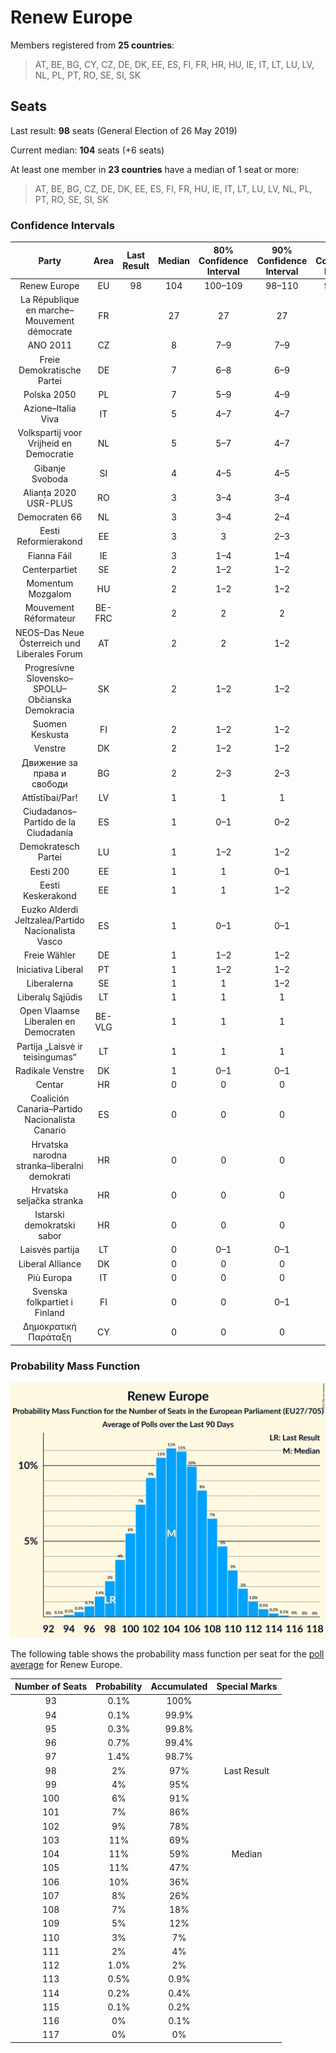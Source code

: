 # Renew Europe

Members registered from **25 countries**:

> AT, BE, BG, CY, CZ, DE, DK, EE, ES, FI, FR, HR, HU, IE, IT, LT, LU, LV, NL, PL, PT, RO, SE, SI, SK

## Seats

Last result: **98** seats (General Election of 26 May 2019)

Current median: **104** seats (+6 seats)

At least one member in **23 countries** have a median of 1 seat or more:

> AT, BE, BG, CZ, DE, DK, EE, ES, FI, FR, HU, IE, IT, LT, LU, LV, NL, PL, PT, RO, SE, SI, SK

### Confidence Intervals

| Party | Area | Last Result | Median | 80% Confidence Interval | 90% Confidence Interval | 95% Confidence Interval | 99% Confidence Interval |
|:-----:|:----:|:-----------:|:------:|:-----------------------:|:-----------------------:|:-----------------------:|:-----------------------:|
| Renew Europe | EU | 98 | 104 | 100–109 | 98–110 | 97–111 | 95–113 |
| La République en marche–Mouvement démocrate | FR | | 27 | 27 | 27 | 27 | 27 |
| ANO 2011 | CZ | | 8 | 7–9 | 7–9 | 6–9 | 6–10 |
| Freie Demokratische Partei | DE | | 7 | 6–8 | 6–9 | 5–9 | 5–10 |
| Polska 2050 | PL | | 7 | 5–9 | 4–9 | 4–10 | 4–10 |
| Azione–Italia Viva | IT | | 5 | 4–7 | 4–7 | 4–8 | 0–8 |
| Volkspartij voor Vrijheid en Democratie | NL | | 5 | 5–7 | 4–7 | 4–7 | 4–8 |
| Gibanje Svoboda | SI | | 4 | 4–5 | 4–5 | 4–5 | 4–5 |
| Alianța 2020 USR-PLUS | RO | | 3 | 3–4 | 3–4 | 3–4 | 2–4 |
| Democraten 66 | NL | | 3 | 3–4 | 2–4 | 2–4 | 2–4 |
| Eesti Reformierakond | EE | | 3 | 3 | 2–3 | 2–3 | 2–4 |
| Fianna Fáil | IE | | 3 | 1–4 | 1–4 | 1–4 | 1–4 |
| Centerpartiet | SE | | 2 | 1–2 | 1–2 | 1–2 | 1–2 |
| Momentum Mozgalom | HU | | 2 | 1–2 | 1–2 | 1–2 | 0–2 |
| Mouvement Réformateur | BE-FRC | | 2 | 2 | 2 | 2 | 1–2 |
| NEOS–Das Neue Österreich und Liberales Forum | AT | | 2 | 2 | 1–2 | 1–2 | 1–3 |
| Progresívne Slovensko–SPOLU–Občianska Demokracia | SK | | 2 | 1–2 | 1–2 | 1–2 | 1–2 |
| Suomen Keskusta | FI | | 2 | 1–2 | 1–2 | 1–2 | 1–2 |
| Venstre | DK | | 2 | 1–2 | 1–2 | 1–2 | 1–3 |
| Движение за права и свободи | BG | | 2 | 2–3 | 2–3 | 2–3 | 1–3 |
| Attīstībai/Par! | LV | | 1 | 1 | 1 | 1 | 1 |
| Ciudadanos–Partido de la Ciudadanía | ES | | 1 | 0–1 | 0–2 | 0–2 | 0–2 |
| Demokratesch Partei | LU | | 1 | 1–2 | 1–2 | 1–2 | 1–2 |
| Eesti 200 | EE | | 1 | 1 | 0–1 | 0–1 | 0–1 |
| Eesti Keskerakond | EE | | 1 | 1 | 1–2 | 1–2 | 1–2 |
| Euzko Alderdi Jeltzalea/Partido Nacionalista Vasco | ES | | 1 | 0–1 | 0–1 | 0–1 | 0–2 |
| Freie Wähler | DE | | 1 | 1–2 | 1–2 | 1–2 | 1–2 |
| Iniciativa Liberal | PT | | 1 | 1–2 | 1–2 | 1–2 | 1–2 |
| Liberalerna | SE | | 1 | 1 | 1–2 | 0–2 | 0–2 |
| Liberalų Sąjūdis | LT | | 1 | 1 | 1 | 1 | 1 |
| Open Vlaamse Liberalen en Democraten | BE-VLG | | 1 | 1 | 1 | 1 | 1 |
| Partija „Laisvė ir teisingumas“ | LT | | 1 | 1 | 1 | 1–2 | 0–2 |
| Radikale Venstre | DK | | 1 | 0–1 | 0–1 | 0–1 | 0–1 |
| Centar | HR | | 0 | 0 | 0 | 0 | 0 |
| Coalición Canaria–Partido Nacionalista Canario | ES | | 0 | 0 | 0 | 0 | 0–1 |
| Hrvatska narodna stranka–liberalni demokrati | HR | | 0 | 0 | 0 | 0 | 0 |
| Hrvatska seljačka stranka | HR | | 0 | 0 | 0 | 0 | 0 |
| Istarski demokratski sabor | HR | | 0 | 0 | 0 | 0 | 0 |
| Laisvės partija | LT | | 0 | 0–1 | 0–1 | 0–1 | 0–1 |
| Liberal Alliance | DK | | 0 | 0 | 0 | 0–1 | 0–1 |
| Più Europa | IT | | 0 | 0 | 0 | 0 | 0 |
| Svenska folkpartiet i Finland | FI | | 0 | 0 | 0–1 | 0–1 | 0–1 |
| Δημοκρατική Παράταξη | CY | | 0 | 0 | 0 | 0 | 0 |

### Probability Mass Function

![Graph with seats probability mass function not yet produced](average-2022-08-31-seats-pmf-reneweurope.png "Seats Probability Mass Function")

The following table shows the probability mass function per seat for the [poll average](average-2022-08-31.html) for Renew Europe.

| Number of Seats | Probability | Accumulated | Special Marks |
|:---------------:|:-----------:|:-----------:|:-------------:|
| 93 | 0.1% | 100% |  |
| 94 | 0.1% | 99.9% |  |
| 95 | 0.3% | 99.8% |  |
| 96 | 0.7% | 99.4% |  |
| 97 | 1.4% | 98.7% |  |
| 98 | 2% | 97% | Last Result |
| 99 | 4% | 95% |  |
| 100 | 6% | 91% |  |
| 101 | 7% | 86% |  |
| 102 | 9% | 78% |  |
| 103 | 11% | 69% |  |
| 104 | 11% | 59% | Median |
| 105 | 11% | 47% |  |
| 106 | 10% | 36% |  |
| 107 | 8% | 26% |  |
| 108 | 7% | 18% |  |
| 109 | 5% | 12% |  |
| 110 | 3% | 7% |  |
| 111 | 2% | 4% |  |
| 112 | 1.0% | 2% |  |
| 113 | 0.5% | 0.9% |  |
| 114 | 0.2% | 0.4% |  |
| 115 | 0.1% | 0.2% |  |
| 116 | 0% | 0.1% |  |
| 117 | 0% | 0% |  |


